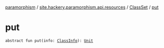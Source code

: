 [paramorphism](../../index.md) / [site.hackery.paramorphism.api.resources](../index.md) / [ClassSet](index.md) / [put](./put.md)

# put

`abstract fun put(info: `[`ClassInfo`](../-class-info/index.md)`): `[`Unit`](https://kotlinlang.org/api/latest/jvm/stdlib/kotlin/-unit/index.html)